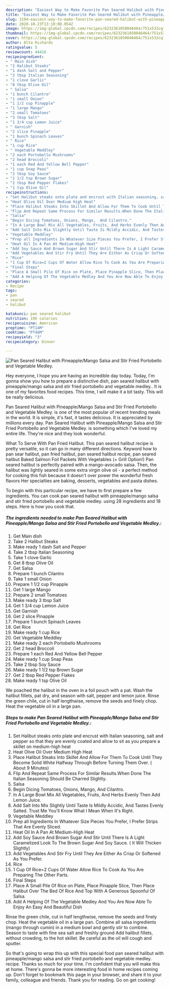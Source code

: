 ```yaml
---
description: "Easiest Way to Make Favorite Pan Seared Halibut with Pineapple/Mango Salsa and Stir Fried Portobello and Vegetable Medley."
title: "Easiest Way to Make Favorite Pan Seared Halibut with Pineapple/Mango Salsa and Stir Fried Portobello and Vegetable Medley."
slug: 3194-easiest-way-to-make-favorite-pan-seared-halibut-with-pineapple-mango-salsa-and-stir-fried-portobello-and-vegetable-medley
date: 2020-10-23T13:10:08.054Z
image: https://img-global.cpcdn.com/recipes/6232361050046464/751x532cq70/pan-seared-halibut-with-pineapplemango-salsa-and-stir-fried-portobello-and-vegetable-medley-recipe-main-photo.jpg
thumbnail: https://img-global.cpcdn.com/recipes/6232361050046464/751x532cq70/pan-seared-halibut-with-pineapplemango-salsa-and-stir-fried-portobello-and-vegetable-medley-recipe-main-photo.jpg
cover: https://img-global.cpcdn.com/recipes/6232361050046464/751x532cq70/pan-seared-halibut-with-pineapplemango-salsa-and-stir-fried-portobello-and-vegetable-medley-recipe-main-photo.jpg
author: Alta Richards
ratingvalue: 5
reviewcount: 44416
recipeingredient:
- " Main dish"
- "2 Halibut Steaks"
- "1 dash Salt and Pepper"
- "2 tbsp Italian Seasoning"
- "1 clove Garlic"
- "8 tbsp Olive Oil"
- " Salsa"
- "1 bunch Cilantro"
- "1 small Onion"
- "1 1/2 cup Pinapple"
- "1 large Mango"
- "2 small Tomatoes"
- "3 tbsp Salt"
- "1 3/4 cup Lemon Juice"
- " Garnish"
- "2 slice Pinapple"
- "1 bunch Spinach Leaves"
- " Rice"
- "1 cup Rice"
- " Vegetable Meddley"
- "2 each Portobello Mushrooms"
- "2 head Broccoli"
- "1 each Red And Yellow Bell Pepper"
- "1 cup Snap Peas"
- "2 tbsp Soy Sauce"
- "1 1/2 tsp Brown Sugar"
- "2 tbsp Red Pepper Flakes"
- "1 tsp Olive Oil"
recipeinstructions:
- "Set Halibut steaks onto plate and encrust with Italian seasoning, salt and pepper so that they are evenly coated and allow to sit as you prepare a skillet on medium-high heat"
- "Heat Olive Oil Over Medium High Heat"
- "Place Halibut Steaks Into Skillet And Allow For Them To Cook Until They Become Solid White Halfway Through Before Turning Them Over. ( About 9 Minutes)"
- "Flip And Repeat Same Process For Similar Results.When Done The Italian Seasoning Should Be Charred Slighlty."
- "Salsa"
- "Begin Dicing Tomatoes, Onions, Mango,  And Cilantro."
- "In A Large Bowl Mix All Vegetables, Fruits, And Herbs Evenly Then Add Lemon Juice."
- "Add Salt Into Mix Slightly Until Taste Is Mildly Accidic, And Tastes Evenly Salted.  Trust Me You&#39;ll Know What I Mean When It&#39;s Right."
- "Vegetable Meddley"
- "Prep all Ingredients In Whatever Size Pieces You Prefer, I Prefer Strips That Are Evenly Sliced."
- "Heat Oil In A Pan At Medium-High Heat"
- "Add Soy Sauce And Brown Sugar And Stir Until There Is A Light Caramelized Look To The Brown Sugar And Soy Sauce. ( It Will Thicken Slightly)"
- "Add Vegetables And Stir Fry Until They Are Either As Crisp Or Softened As You Prefer."
- "Rice"
- "1 Cup Of Rice=2 Cups Of Water Allow Rice To Cook As You Are Preparing The Other Parts."
- "Final Steps"
- "Place A Small Pile Of Rice on Plate, Place Pinapple Slice, Then Place Halibut Over The Bed Of Rice And Top With A Generous Spoonful Of Salsa."
- "Add A Helping Of The Vegetable Medley And You Are Now Able To Enjoy An Easy And Beautiful Dish"
categories:
- Recipe
tags:
- pan
- seared
- halibut

katakunci: pan seared halibut 
nutrition: 195 calories
recipecuisine: American
preptime: "PT14M"
cooktime: "PT46M"
recipeyield: "3"
recipecategory: Dinner

---
```



![Pan Seared Halibut with Pineapple/Mango Salsa and Stir Fried Portobello and Vegetable Medley.](https://img-global.cpcdn.com/recipes/6232361050046464/751x532cq70/pan-seared-halibut-with-pineapplemango-salsa-and-stir-fried-portobello-and-vegetable-medley-recipe-main-photo.jpg)

Hey everyone, I hope you are having an incredible day today. Today, I'm gonna show you how to prepare a distinctive dish, pan seared halibut with pineapple/mango salsa and stir fried portobello and vegetable medley.. It is one of my favorites food recipes. This time, I will make it a bit tasty. This will be really delicious.

Pan Seared Halibut with Pineapple/Mango Salsa and Stir Fried Portobello and Vegetable Medley. is one of the most popular of recent trending meals in the world. It is simple, it's fast, it tastes delicious. It is appreciated by millions every day. Pan Seared Halibut with Pineapple/Mango Salsa and Stir Fried Portobello and Vegetable Medley. is something which I've loved my entire life. They're nice and they look wonderful.

What To Serve With Pan Fried Halibut. This pan seared halibut recipe is pretty versatile, so it can go in many different directions. Keyword how to pan sear halibut, pan fried halibut, pan seared halibut recipe, pan seared halibut Baked Salmon Foil Packets With Vegetables (+ Grill Option!) Pan seared halibut is perfectly paired with a mango-avocado salsa. Then, the halibut was lightly seared in some extra virgin olive oil - a perfect method for cooking this fish because it doesn&#39;t over power the wonderful fresh flavors Her specialties are baking, desserts, vegetables and pasta dishes.


To begin with this particular recipe, we have to first prepare a few ingredients. You can cook pan seared halibut with pineapple/mango salsa and stir fried portobello and vegetable medley. using 28 ingredients and 18 steps. Here is how you cook that.

<!--inarticleads1-->

##### The ingredients needed to make Pan Seared Halibut with Pineapple/Mango Salsa and Stir Fried Portobello and Vegetable Medley.:

1. Get  Main dish
1. Take 2 Halibut Steaks
1. Make ready 1 dash Salt and Pepper
1. Take 2 tbsp Italian Seasoning
1. Take 1 clove Garlic
1. Get 8 tbsp Olive Oil
1. Get  Salsa
1. Prepare 1 bunch Cilantro
1. Take 1 small Onion
1. Prepare 1 1/2 cup Pinapple
1. Get 1 large Mango
1. Prepare 2 small Tomatoes
1. Make ready 3 tbsp Salt
1. Get 1 3/4 cup Lemon Juice
1. Get  Garnish
1. Get 2 slice Pinapple
1. Prepare 1 bunch Spinach Leaves
1. Get  Rice
1. Make ready 1 cup Rice
1. Get  Vegetable Meddley
1. Make ready 2 each Portobello Mushrooms
1. Get 2 head Broccoli
1. Prepare 1 each Red And Yellow Bell Pepper
1. Make ready 1 cup Snap Peas
1. Take 2 tbsp Soy Sauce
1. Make ready 1 1/2 tsp Brown Sugar
1. Get 2 tbsp Red Pepper Flakes
1. Make ready 1 tsp Olive Oil


We poached the halibut in the oven in a foil pouch with a pat. Wash the halibut fillets, pat dry, and season with salt, pepper and lemon juice. Rinse the green chile, cut in half lengthwise, remove the seeds and finely chop. Heat the vegetable oil in a large pan. 

<!--inarticleads2-->

##### Steps to make Pan Seared Halibut with Pineapple/Mango Salsa and Stir Fried Portobello and Vegetable Medley.:

1. Set Halibut steaks onto plate and encrust with Italian seasoning, salt and pepper so that they are evenly coated and allow to sit as you prepare a skillet on medium-high heat
1. Heat Olive Oil Over Medium High Heat
1. Place Halibut Steaks Into Skillet And Allow For Them To Cook Until They Become Solid White Halfway Through Before Turning Them Over. ( About 9 Minutes)
1. Flip And Repeat Same Process For Similar Results.When Done The Italian Seasoning Should Be Charred Slighlty.
1. Salsa
1. Begin Dicing Tomatoes, Onions, Mango,  And Cilantro.
1. In A Large Bowl Mix All Vegetables, Fruits, And Herbs Evenly Then Add Lemon Juice.
1. Add Salt Into Mix Slightly Until Taste Is Mildly Accidic, And Tastes Evenly Salted.  Trust Me You&#39;ll Know What I Mean When It&#39;s Right.
1. Vegetable Meddley
1. Prep all Ingredients In Whatever Size Pieces You Prefer, I Prefer Strips That Are Evenly Sliced.
1. Heat Oil In A Pan At Medium-High Heat
1. Add Soy Sauce And Brown Sugar And Stir Until There Is A Light Caramelized Look To The Brown Sugar And Soy Sauce. ( It Will Thicken Slightly)
1. Add Vegetables And Stir Fry Until They Are Either As Crisp Or Softened As You Prefer.
1. Rice
1. 1 Cup Of Rice=2 Cups Of Water Allow Rice To Cook As You Are Preparing The Other Parts.
1. Final Steps
1. Place A Small Pile Of Rice on Plate, Place Pinapple Slice, Then Place Halibut Over The Bed Of Rice And Top With A Generous Spoonful Of Salsa.
1. Add A Helping Of The Vegetable Medley And You Are Now Able To Enjoy An Easy And Beautiful Dish


Rinse the green chile, cut in half lengthwise, remove the seeds and finely chop. Heat the vegetable oil in a large pan. Combine all salsa ingredients (mango through cumin) in a medium bowl and gently stir to combine. Season to taste with fine sea salt and freshly ground Add halibut fillets, without crowding, to the hot skillet. Be careful as the oil will cough and sputter. 

So that's going to wrap this up with this special food pan seared halibut with pineapple/mango salsa and stir fried portobello and vegetable medley. recipe. Thanks so much for your time. I'm confident that you will make this at home. There's gonna be more interesting food in home recipes coming up. Don't forget to bookmark this page in your browser, and share it to your family, colleague and friends. Thank you for reading. Go on get cooking!
